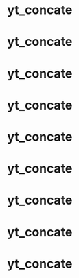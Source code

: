 # yt_concate
# yt_concate
# yt_concate
# yt_concate
# yt_concate
# yt_concate
# yt_concate
# yt_concate
# yt_concate
